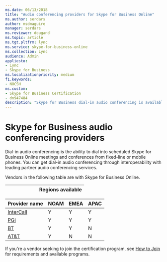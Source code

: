 ```yaml
---
ms.date: 06/13/2018
title: "Audio conferencing providers for Skype for Business Online"
ms.author: serdars
author: msdmaguire
manager: serdars
ms.reviewer: dougand
ms.topic: article
ms.tgt.pltfrm: lync
ms.service: skype-for-business-online
ms.collection: Lync
audience: Admin
appliesto:
- Lync
- Skype for Business 
ms.localizationpriority: medium
f1.keywords:
- NOCSH
ms.custom:
- Skype for Business Certification
- dn947484
description: "Skype for Business dial-in audio conferencing is available through third-party audio conferencing services."
---
```


# Skype for Business audio conferencing providers

Dial-in audio conferencing is the ability to dial into scheduled Skype for Business Online meetings and conferences from fixed-line or mobile phones. You can get dial-in audio conferencing through interoperability with leading partner audio conferencing services.

Vendors in the following table are with Skype for Business Online.

|&nbsp;|&nbsp;|&nbsp;|&nbsp;|&nbsp;|Regions available|
|---|---|---|---|---|---|

|Provider name|NOAM|EMEA|APAC|
|---|---|---|---|
|[InterCall](http://www.intercall.com/services/unified-communication/office365-lyncOnline.php)|Y|Y|Y|
|[PGi](http://www.pgi.com/products/microsoft-lync-online/)|Y|Y|Y|
[BT](http://www.btconferencing.com)|Y|Y|N|
|[AT&T](https://www.business.att.com/)|Y|N|N|

If you're a vendor seeking to join the certification program, see [How to Join](how-to-join.md) for requirements and available programs.

